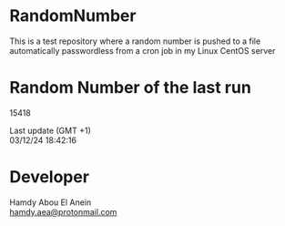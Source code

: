 # RandomNumber    
This is a test repository where a random number is pushed to a file automatically passwordless from a cron job in my Linux CentOS server    
# Random Number of the last run   
15418
      
Last update (GMT +1)    
03/12/24 18:42:16
# Developer    
Hamdy Abou El Anein   
hamdy.aea@protonmail.com
